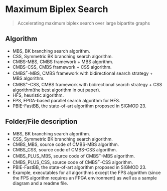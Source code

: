 # Maximum Biplex Search 

> Accelerating maximum biplex search over large bipartite graphs



## Algorithm
- MBS, BK branching search algorithm.
- CSS, Symmetric BK branching search algorithm.
- CMBS-MBS, CMBS framework + MBS algorithm.
- CMBS-CSS, CMBS framework + CSS algorithm.
- CMBS$^+$-MBS, CMBS framework with bidirectional search strategy + MBS algorithm.
- CMBS$^+$-CSS, CMBS framework with bidirectional search strategy + CSS algorithm(the best algorithm in out paper).
- HFS, heuristic algorithm.
- FPS, FPGA-based parallel search algorithm for HFS.
- PBIE-FastBB, the state-of-art algorithm proposed in SIGMOD 23.

## Folder/File description
- MBS, BK branching search algorithm.
- CSS, Symmetric BK branching search algorithm.
- CMBS_MBS, source code of CMBS-MBS algorithm.
- CMBS_CSS, source code of CMBS-CSS algorithm.
- CMBS_PLUS_MBS, source code of CMBS$^+$-MBS algorithm.
- CMBS_PLUS_CSS, source code of CMBS$^+$-CSS algorithm.
- PBIE-FastBB, the state-of-art algorithm proposed in SIGMOD 23.
- Example, executables for all algorithms except the FPS algorithm (since the FPS algorithm requires an FPGA environment) as well as a sample diagram and a readme file.
